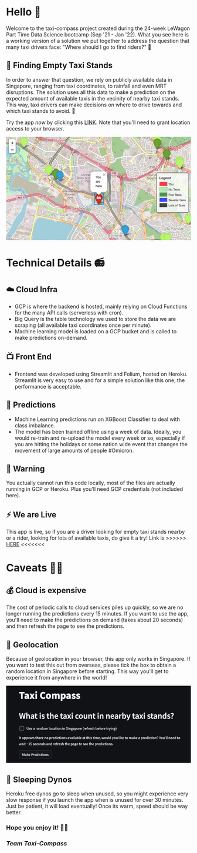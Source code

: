# Hello 👋
Welcome to the taxi-compass project created during the 24-week LeWagon
Part Time Data Science bootcamp (Sep '21 - Jan '22). What you see here is a
working version of a solution we put together to address
the question that many taxi drivers face: "Where should I go to find riders?" 🤔

## 🚕 Finding Empty Taxi Stands
In order to answer that question, we rely on publicly available data in
Singapore, ranging from taxi coordinates, to rainfall and even MRT disruptions. The
solution uses all this data to make a prediction on the expected amount
of available taxis in the vecinity of nearby taxi stands. This way, taxi drivers can make decisions
on where to drive towards and which taxi stands to avoid. 🙌

Try the app *now* by clicking this [LINK](https://taxi-compass.herokuapp.com/). Note that you'll need to grant location access to your browser.

![folium_map](./assets/images/folium-map.png)


# Technical Details 📻

## ☁️ Cloud Infra
* GCP is where the backend is hosted, mainly relying on Cloud Functions for the
many API calls (serverless with cron).
* Big Query is the table technology we used
to store the data we are scraping (all available taxi coordinates once per minute).
* Machine learning model is loaded on a GCP bucket and is called to make predictions on-demand.

## 📺  Front End
* Frontend was developed using Streamlit and Folium, hosted on Heroku.
Streamlit is very easy to use and for a simple solution like this one, the performance is acceptable.

## 🧠 Predictions
* Machine Learning predictions run on XGBoost Classifier to deal with class imbalance.
* The model has been trained offline using a week of data. Ideally, you would re-train and re-upload the model every week or so, especially if you are hitting the holidays or some nation wide event that changes the movement of large amounts of people #Omicron.


## 🚨 Warning
You actually cannot run this code locally, most of the files are actually running in GCP or Heroku. Plus you'll need GCP credentials (not included here).

## ⚡️ We are Live
This app is live, so if you are a driver looking for empty taxi stands nearby
or a rider, looking for lots of available taxis, do give it a try! Link is >>>>>> [HERE](https://taxi-compass.herokuapp.com/) <<<<<<<


# Caveats 🕵️‍♀️
## 💰 Cloud is expensive
The cost of periodic calls to cloud services piles up quickly, so we are no longer running the predictions every 15 minutes. If you want to use the app,
you'll need to make the predictions on demand (takes about 20 seconds) and then refresh the page
to see the predictions.

## 📍 Geolocation
Because of geolocation in your browser, this app only works in Singapore. If you want
to test this out from overseas, please tick the box to obtain a random location in Singapore before starting.
This way you'll get to experience it from anywhere in the world!

![random_location](./assets/images/front-end-make-prediction.png)

## 🦖  Sleeping Dynos
Heroku free dynos go to sleep when unused, so you might experience very slow response if you launch the app when is unused for over 30 minutes.
Just be patient, it will load eventually! Once its warm, speed should be way better.

### Hope you enjoy it! 🌈🦄
### *Team Taxi-Compass*
